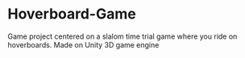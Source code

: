 # Hoverboard-Game
Game project centered on a slalom time trial game where you ride on hoverboards. Made on Unity 3D game engine
